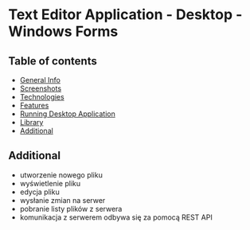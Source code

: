 # Text Editor Application - Desktop - Windows Forms

## Table of contents
* [General Info](#general-info)
* [Screenshots](#screenshots)
* [Technologies](#technologies)
* [Features](#features)
* [Running Desktop Application](#running-desktop-application)
* [Library](#library)
* [Additional](#additional)

## Additional

* utworzenie nowego pliku
* wyświetlenie pliku
* edycja pliku
* wysłanie zmian na serwer
* pobranie listy plików z serwera
* komunikacja z serwerem odbywa się za pomocą REST API
